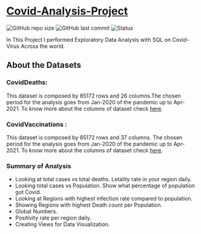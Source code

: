 # [Covid-Analysis-Project](https://github.com/Syed-Sarfaraz-Ahmed/Covid-Analysis-Project/blob/main/Covid_Analysis_Project.sql)

![GitHub repo size](https://img.shields.io/github/repo-size/Syed-Sarfaraz-Ahmed/Covid-Analysis-Project?logo=github)
![GitHub last commit](https://custom-icon-badges.demolab.com/github/last-commit/Syed-Sarfaraz-Ahmed/Covid-Analysis-Project?logo=history&logoColor=white)
![Status](https://img.shields.io/badge/Status-Completed-brightgreen?logo=github) 


In This Project I performed Exploratory Data Analysis with SQL on Covid-Virus Across the world.

## About the Datasets
### CovidDeaths:
This dataset is composed by 85172 rows and 26 columns.The chosen period for the analysis goes from Jan-2020 of the pandemic up to Apr-2021. 
To know more about the columns of dataset check [here](https://github.com/Syed-Sarfaraz-Ahmed/Covid-Analysis-Project/blob/main/CovidDeaths_CSV.csv).
### CovidVaccinations :
This dataset is composed by 85172 rows and 37 columns. The chosen period for the analysis goes from Jan-2020 of the pandemic up to Apr-2021.
To know more about the columns of dataset check [here](https://github.com/Syed-Sarfaraz-Ahmed/Covid-Analysis-Project/blob/main/CovidVaccinations_CSV.csv).

### Summary of Analysis 
* Looking at total cases vs total deaths. Letality rate in your region daily.
* Looking total cases vs Population. Show what percentage of population got Covid.
* Looking at Regions with highest infection rate compared to population.
* Showing Regions with highest Death count per Population.
* Global Numbers.
* Positivity rate per region daily.
* Creating Views for Data Visualization.
